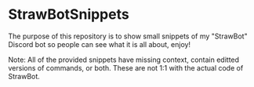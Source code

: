 # StrawBotSnippets
The purpose of this repository is to show small snippets of my "StrawBot" Discord bot so people can see what it is all about, enjoy!

Note: All of the provided snippets have missing context, contain editted versions of commands, or both. These are not 1:1 with the actual code of StrawBot.
